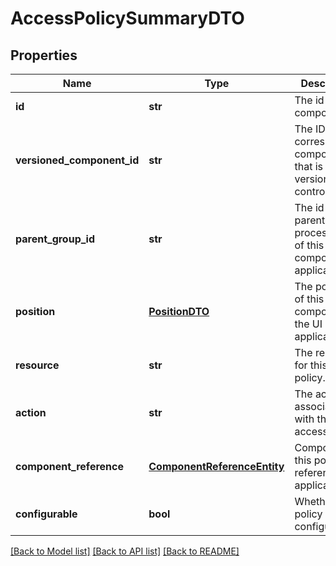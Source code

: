 # AccessPolicySummaryDTO

## Properties
Name | Type | Description | Notes
------------ | ------------- | ------------- | -------------
**id** | **str** | The id of the component. | [optional] 
**versioned_component_id** | **str** | The ID of the corresponding component that is under version control | [optional] 
**parent_group_id** | **str** | The id of parent process group of this component if applicable. | [optional] 
**position** | [**PositionDTO**](PositionDTO.md) | The position of this component in the UI if applicable. | [optional] 
**resource** | **str** | The resource for this access policy. | [optional] 
**action** | **str** | The action associated with this access policy. | [optional] 
**component_reference** | [**ComponentReferenceEntity**](ComponentReferenceEntity.md) | Component this policy references if applicable. | [optional] 
**configurable** | **bool** | Whether this policy is configurable. | [optional] 

[[Back to Model list]](../nifiDocs.md#documentation-for-models) [[Back to API list]](../nifiDocs.md#documentation-for-api-endpoints) [[Back to README]](../nifiDocs.md)


